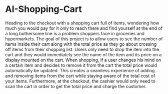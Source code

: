 # AI-Shopping-Cart
Heading to the checkout with a shopping cart full of items, wondering how much you would pay for it only to reach there and find yourself at the end of a long bothersome line is a problem shoppers face in groceries and hypermarkets. The goal of this project is to allow users to see the number of items inside their cart along with the total price as they go about crossing off items from their shopping list. Users only need to drop the item into the cart and they would immediately see the name of the item and its price on a display mounted on the cart. When shopping, if a user changes his mind on a certain item and decides to remove it from the cart the total price would automatically be updated. This creates a seamless experience of adding and removing items from the cart while staying aware of the total cost of your items. Furthermore, at the checkout, the cashier would only need to scan the cart in order to get the total price and charge the customer.
